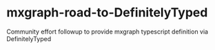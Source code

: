 # mxgraph-road-to-DefinitelyTyped
Community effort followup to provide mxgraph typescript definition via DefinitelyTyped
